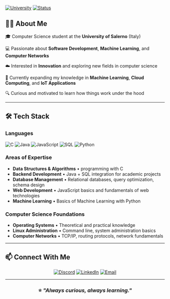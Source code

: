   
[![University](https://img.shields.io/badge/University-Salerno-blue?style=for-the-badge&logo=google-scholar&logoColor=white)](https://www.unisa.it)
[![Status](https://img.shields.io/badge/Status-Computer%20Science%20Student-green?style=for-the-badge)](https://github.com/yourusername)

## 👨‍💻 About Me

🎓 Computer Science student at the **University of Salerno** (Italy)

💻 Passionate about **Software Development**, **Machine Learning**, and **Computer Networks**

☁️ Interested in **Innovation** and exploring new fields in computer science

🌱 Currently expanding my knowledge in **Machine Learning**, **Cloud Computing**, and **IoT Applications**

🔍 Curious and motivated to learn how things work under the hood

---

## 🛠️ Tech Stack

### Languages
![C](https://img.shields.io/badge/C-00599C?style=for-the-badge&logo=c&logoColor=white)
![Java](https://img.shields.io/badge/Java-ED8B00?style=for-the-badge&logo=openjdk&logoColor=white)
![JavaScript](https://img.shields.io/badge/JavaScript-F7DF1E?style=for-the-badge&logo=javascript&logoColor=black)
![SQL](https://img.shields.io/badge/SQL-4479A1?style=for-the-badge&logo=mysql&logoColor=white)
![Python](https://img.shields.io/badge/Python-3776AB?style=for-the-badge&logo=python&logoColor=white)

### Areas of Expertise
- **Data Structures & Algorithms** • programming with C
- **Backend Development** • Java + SQL integration for academic projects
- **Database Management** • Relational databases, query optimization, schema design
- **Web Development** • JavaScript basics and fundamentals of web technologies
- **Machine Learning** • Basics of Machine Learning with Python

### Computer Science Foundations
- **Operating Systems** • Theoretical and practical knowledge
- **Linux Administration** • Command line, system administration basics
- **Computer Networks** • TCP/IP, routing protocols, network fundamentals

---

## 📫 Connect With Me

<div align="center">

[![Discord](https://img.shields.io/badge/Discord-thelonestar__033-5865F2?style=for-the-badge&logo=discord&logoColor=white)](https://discord.com/users/thelonestar033)
[![LinkedIn](https://img.shields.io/badge/LinkedIn-Connect-0077B5?style=for-the-badge&logo=linkedin&logoColor=white)](https://linkedin.com/in/yourprofile)
[![Email](https://img.shields.io/badge/Email-Contact-D14836?style=for-the-badge&logo=gmail&logoColor=white)](mailto:your.email@example.com)

</div>

---

<div align="center">
  
### ⭐️ *"Always curious, always learning."*

</div>
